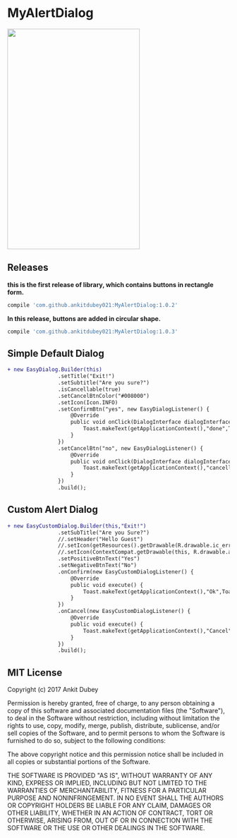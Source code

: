 # MyAlertDialog

<img src="https://github.com/ankitdubey021/MyAlertDialog/blob/master/snapshot%5B1%5D.png" width="300" height="500"/>

## Releases
**this is the first release of library, which contains buttons in rectangle form.**
```groovy
compile 'com.github.ankitdubey021:MyAlertDialog:1.0.2'
```

**In this release, buttons are added in circular shape.**
```groovy
compile 'com.github.ankitdubey021:MyAlertDialog:1.0.3'
```



<h2> Simple Default Dialog</h2>

```diff
+ new EasyDialog.Builder(this)
                .setTitle("Exit!")
                .setSubtitle("Are you sure?")
                .isCancellable(true)
                .setCancelBtnColor("#008000")
                .setIcon(Icon.INFO)
                .setConfirmBtn("yes", new EasyDialogListener() {
                    @Override
                    public void onClick(DialogInterface dialogInterface, int i) {
                        Toast.makeText(getApplicationContext(),"done",Toast.LENGTH_LONG).show();
                    }
                })
                .setCancelBtn("no", new EasyDialogListener() {
                    @Override
                    public void onClick(DialogInterface dialogInterface, int i) {
                        Toast.makeText(getApplicationContext(),"cancelled!",Toast.LENGTH_LONG).show();
                    }
                })
                .build();
```

<h2> Custom Alert Dialog</h2>

```diff
+ new EasyCustomDialog.Builder(this,"Exit!")
                .setSubTitle("Are you Sure?")
                //.setHeader("Hello Guest")
                //.setIcon(getResources().getDrawable(R.drawable.ic_error_outline_black_24dp))
                //.setIcon(ContextCompat.getDrawable(this, R.drawable.animlogo))
                .setPositiveBtnText("Yes")
                .setNegativeBtnText("No")
                .onConfirm(new EasyCustomDialogListener() {
                    @Override
                    public void execute() {
                        Toast.makeText(getApplicationContext(),"Ok",Toast.LENGTH_LONG).show();
                    }
                })
                .onCancel(new EasyCustomDialogListener() {
                    @Override
                    public void execute() {
                        Toast.makeText(getApplicationContext(),"Cancel",Toast.LENGTH_LONG).show();
                    }
                })
                .build();
```


<h2>MIT License</h2>

Copyright (c) 2017 Ankit Dubey

Permission is hereby granted, free of charge, to any person obtaining a copy of this software and associated documentation files (the "Software"), to deal in the Software without restriction, including without limitation the rights to use, copy, modify, merge, publish, distribute, sublicense, and/or sell copies of the Software, and to permit persons to whom the Software is furnished to do so, subject to the following conditions:

The above copyright notice and this permission notice shall be included in all copies or substantial portions of the Software.

THE SOFTWARE IS PROVIDED "AS IS", WITHOUT WARRANTY OF ANY KIND, EXPRESS OR IMPLIED, INCLUDING BUT NOT LIMITED TO THE WARRANTIES OF MERCHANTABILITY, FITNESS FOR A PARTICULAR PURPOSE AND NONINFRINGEMENT. IN NO EVENT SHALL THE AUTHORS OR COPYRIGHT HOLDERS BE LIABLE FOR ANY CLAIM, DAMAGES OR OTHER LIABILITY, WHETHER IN AN ACTION OF CONTRACT, TORT OR OTHERWISE, ARISING FROM, OUT OF OR IN CONNECTION WITH THE SOFTWARE OR THE USE OR OTHER DEALINGS IN THE SOFTWARE.

